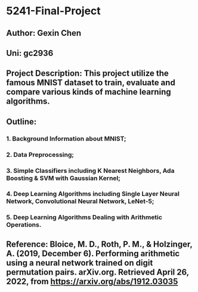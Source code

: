 # 5241-Final-Project
 
## Author: Gexin Chen
## Uni: gc2936

## Project Description: This project utilize the famous MNIST dataset to train, evaluate and compare various kinds of machine learning algorithms.

## Outline:
### 1. Background Information about MNIST;
### 2. Data Preprocessing;
### 3. Simple Classifiers including K Nearest Neighbors, Ada Boosting & SVM with Gaussian Kernel;
### 4. Deep Learning Algorithms including Single Layer Neural Network, Convolutional Neural Network, LeNet-5;
### 5. Deep Learning Algorithms Dealing with Arithmetic Operations.

## Reference: Bloice, M. D., Roth, P. M., &amp; Holzinger, A. (2019, December 6). Performing arithmetic using a neural network trained on digit permutation pairs. arXiv.org. Retrieved April 26, 2022, from https://arxiv.org/abs/1912.03035 
